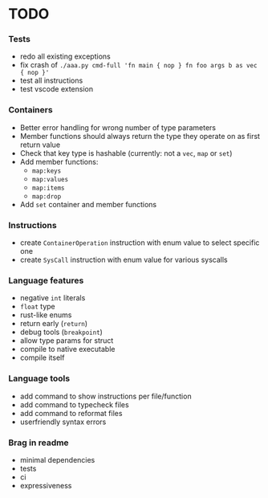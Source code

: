 # TODO

### Tests
- redo all existing exceptions
- fix crash of `./aaa.py cmd-full 'fn main { nop } fn foo args b as vec { nop }'`
- test all instructions
- test vscode extension

### Containers
- Better error handling for wrong number of type parameters
- Member functions should always return the type they operate on as first return value
- Check that key type is hashable (currently: not a `vec`, `map` or `set`)
- Add member functions:
    - `map:keys`
    - `map:values`
    - `map:items`
    - `map:drop`
- Add `set` container and member functions

### Instructions
- create `ContainerOperation` instruction with enum value to select specific one
- create `SysCall` instruction with enum value for various syscalls

### Language features
- negative `int` literals
- `float` type
- rust-like enums
- return early (`return`)
- debug tools (`breakpoint`)
- allow type params for struct
- compile to native executable
- compile itself

### Language tools
- add command to show instructions per file/function
- add command to typecheck files
- add command to reformat files
- userfriendly syntax errors

### Brag in readme
- minimal dependencies
- tests
- ci
- expressiveness
